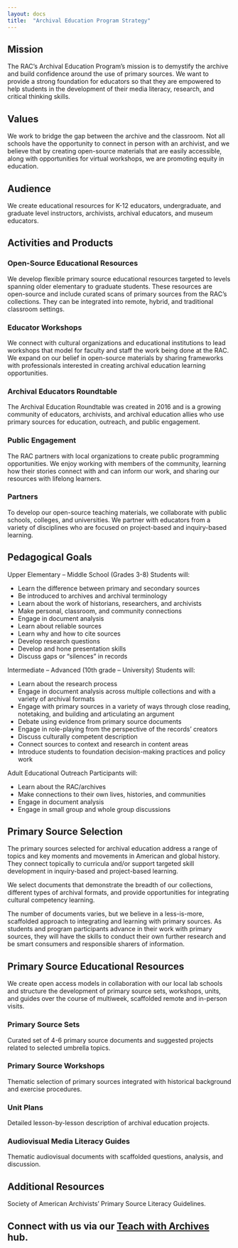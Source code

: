 ```yaml
---
layout: docs
title:  "Archival Education Program Strategy"
---
```

## Mission
The RAC’s Archival Education Program’s mission is to demystify the archive and build confidence around the use of primary sources. We want to provide a strong foundation for educators so that they are empowered to help students in the development of their media literacy, research, and critical thinking skills.

## Values
We work to bridge the gap between the archive and the classroom. Not all schools have the opportunity to connect in person with an archivist, and we believe that by creating open-source materials that are easily accessible, along with opportunities for virtual workshops, we are promoting equity in education.

## Audience
We create educational resources for K-12 educators, undergraduate, and graduate level instructors, archivists, archival educators, and museum educators.

## Activities and Products
### Open-Source Educational Resources
We develop flexible primary source educational resources targeted to levels spanning older elementary to graduate students. These resources are open-source and include curated scans of primary sources from the RAC’s collections. They can be integrated into remote, hybrid, and traditional classroom settings.

### Educator Workshops
We connect with cultural organizations and educational institutions to lead workshops that model for faculty and staff the work being done at the RAC. We expand on our belief in open-source materials by sharing frameworks with professionals interested in creating archival education learning opportunities.

### Archival Educators Roundtable
The Archival Education Roundtable was created in 2016 and is a growing community of educators, archivists, and archival education allies who use primary sources for education, outreach, and public engagement.

### Public Engagement
The RAC partners with local organizations to create public programming opportunities. We enjoy working with members of the community, learning how their stories connect with and can inform our work, and sharing our resources with lifelong learners.

### Partners
To develop our open-source teaching materials, we collaborate with public schools, colleges, and universities. We partner with educators from a variety of disciplines who are focused on project-based and inquiry-based learning.

## Pedagogical Goals
Upper Elementary – Middle School (Grades 3-8)
Students will:
* Learn the difference between primary and secondary sources
* Be introduced to archives and archival terminology
* Learn about the work of historians, researchers, and archivists
* Make personal, classroom, and community connections
* Engage in document analysis
* Learn about reliable sources
* Learn why and how to cite sources
* Develop research questions
* Develop and hone presentation skills
* Discuss gaps or “silences” in records

Intermediate – Advanced (10th grade – University)
Students will:
* Learn about the research process
* Engage in document analysis across multiple collections and with a variety of archival formats
* Engage with primary sources in a variety of ways through close reading, notetaking, and building and articulating an argument
* Debate using evidence from primary source documents
* Engage in role-playing from the perspective of the records’ creators
* Discuss culturally competent description
* Connect sources to context and research in content areas
* Introduce students to foundation decision-making practices and policy work

Adult Educational Outreach
Participants will:
* Learn about the RAC/archives
* Make connections to their own lives, histories, and communities
* Engage in document analysis
* Engage in small group and whole group discussions

## Primary Source Selection
The primary sources selected for archival education address a range of topics and key moments and movements in American and global history. They connect topically to curricula and/or support targeted skill development in inquiry-based and project-based learning.

We select documents that demonstrate the breadth of our collections, different types of archival formats, and provide opportunities for integrating cultural competency learning.

The number of documents varies, but we believe in a less-is-more, scaffolded approach to integrating and learning with primary sources. As students and program participants advance in their work with primary sources, they will have the skills to conduct their own further research and be smart consumers and responsible sharers of information.

## Primary Source Educational Resources
We create open access models in collaboration with our local lab schools and structure the development of primary source sets, workshops, units, and guides over the course of multiweek, scaffolded remote and in-person visits.

### Primary Source Sets
Curated set of 4-6 primary source documents and suggested projects related to selected umbrella topics.

### Primary Source Workshops
Thematic selection of primary sources integrated with historical background and exercise procedures.

### Unit Plans
Detailed lesson-by-lesson description of archival education projects.

### Audiovisual Media Literacy Guides
Thematic audiovisual documents with scaffolded questions, analysis, and discussion.

## Additional Resources
Society of American Archivists’ Primary Source Literacy Guidelines.

## Connect with us via our [Teach with Archives](https://resource.rockarch.org/teach-with-archives/) hub.
